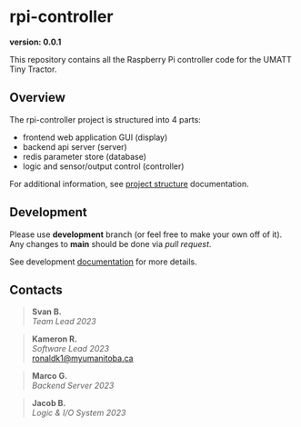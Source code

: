 # rpi-controller

__version: 0.0.1__

This repository contains all the Raspberry Pi controller code for the UMATT Tiny Tractor.

## Overview

The rpi-controller project is structured into 4 parts:

- frontend web application GUI (display)
- backend api server (server)
- redis parameter store (database)
- logic and sensor/output control (controller)

For additional information, see [project structure](./documents/ProjectStructure.md) documentation.

## Development

Please use **development** branch (or feel free to make your own off of it). Any changes to **main** should be done via
*pull request*.

See development [documentation](./documents/README.md) for more details.

## Contacts

> __Svan B.__  
> _Team Lead 2023_
> 

> __Kameron R.__  
> _Software Lead 2023_  
> ronaldk1@myumanitoba.ca

> __Marco G.__  
> _Backend Server 2023_
> 

> __Jacob B.__  
> _Logic & I/O System 2023_
> 
